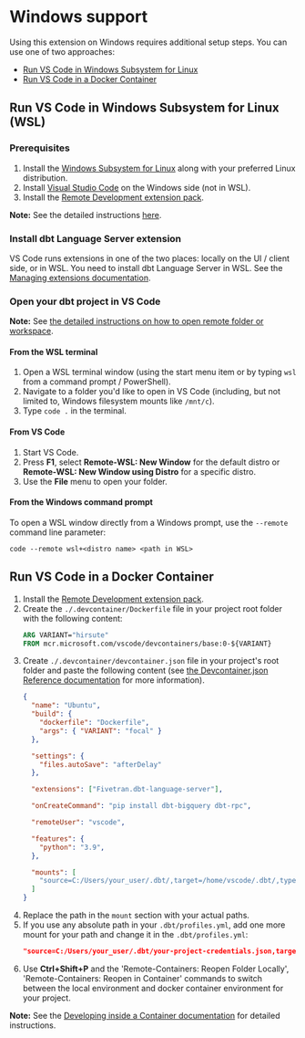 # Windows support

Using this extension on Windows requires additional setup steps. You can use one of two approaches:

- [Run VS Code in Windows Subsystem for Linux](#wsl)
- [Run VS Code in a Docker Container](#docker)

## <a name="wsl"></a>Run VS Code in Windows Subsystem for Linux (WSL)

### Prerequisites

1. Install the [Windows Subsystem for Linux](https://docs.microsoft.com/windows/wsl/install-win10) along with your preferred Linux distribution.
1. Install [Visual Studio Code](https://code.visualstudio.com/) on the Windows side (not in WSL).
1. Install the [Remote Development extension pack](https://aka.ms/vscode-remote/download/extension).

**Note:** See the detailed instructions [here](https://code.visualstudio.com/docs/remote/wsl#_getting-started).

### Install dbt Language Server extension

VS Code runs extensions in one of the two places: locally on the UI / client side, or in WSL. You need to install dbt Language Server in WSL. See the [Managing extensions documentation](https://code.visualstudio.com/docs/remote/wsl#_managing-extensions).

### Open your dbt project in VS Code
**Note:** See [the detailed instructions on how to open remote folder or workspace](https://code.visualstudio.com/docs/remote/wsl#_open-a-remote-folder-or-workspace).

#### From the WSL terminal
1. Open a WSL terminal window (using the start menu item or by typing ```wsl``` from a command prompt / PowerShell).
1. Navigate to a folder you'd like to open in VS Code (including, but not limited to, Windows filesystem mounts like ```/mnt/c```).
1. Type ```code .``` in the terminal.

#### From VS Code
1. Start VS Code.
1. Press **F1**, select **Remote-WSL: New Window** for the default distro or **Remote-WSL: New Window using Distro** for a specific distro.
1. Use the **File** menu to open your folder.

#### From the Windows command prompt
To open a WSL window directly from a Windows prompt, use the ```--remote``` command line parameter:
```
code --remote wsl+<distro name> <path in WSL>
```

## <a name="docker"></a>Run VS Code in a Docker Container

1. Install the [Remote Development extension pack](https://aka.ms/vscode-remote/download/extension).
1. Create the `./.devcontainer/Dockerfile` file  in your project root folder with the following content:
    ```dockerfile
    ARG VARIANT="hirsute"
    FROM mcr.microsoft.com/vscode/devcontainers/base:0-${VARIANT}
    ```
1. Create `./.devcontainer/devcontainer.json` file in your project's root folder and paste the following content (see [the Devcontainer.json Reference documentation](https://code.visualstudio.com/docs/remote/devcontainerjson-reference) for more information).
    ```json
    {
      "name": "Ubuntu",
      "build": {
        "dockerfile": "Dockerfile",
        "args": { "VARIANT": "focal" }
      },

      "settings": {
        "files.autoSave": "afterDelay"
      },

      "extensions": ["Fivetran.dbt-language-server"],

      "onCreateCommand": "pip install dbt-bigquery dbt-rpc",

      "remoteUser": "vscode",

      "features": {
        "python": "3.9",
      },

      "mounts": [
        "source=C:/Users/your_user/.dbt/,target=/home/vscode/.dbt/,type=bind,readonly",
      ]
    }
    ```
1. Replace the path in the `mount` section with your actual paths.
1. If you use any absolute path in your `.dbt/profiles.yml`, add one more mount for your path and change it in the `.dbt/profiles.yml`:
    ```json
    "source=C:/Users/your_user/.dbt/your-project-credentials.json,target=/Users/user/.dbt/your-project-credentials.json,type=bind,readonly",
    ```
1. Use **Ctrl+Shift+P** and the 'Remote-Containers: Reopen Folder Locally', 'Remote-Containers: Reopen in Container' commands to switch between the local environment and docker container environment for your project.

**Note:** See the [Developing inside a Container documentation](https://code.visualstudio.com/docs/remote/containers) for detailed instructions.
